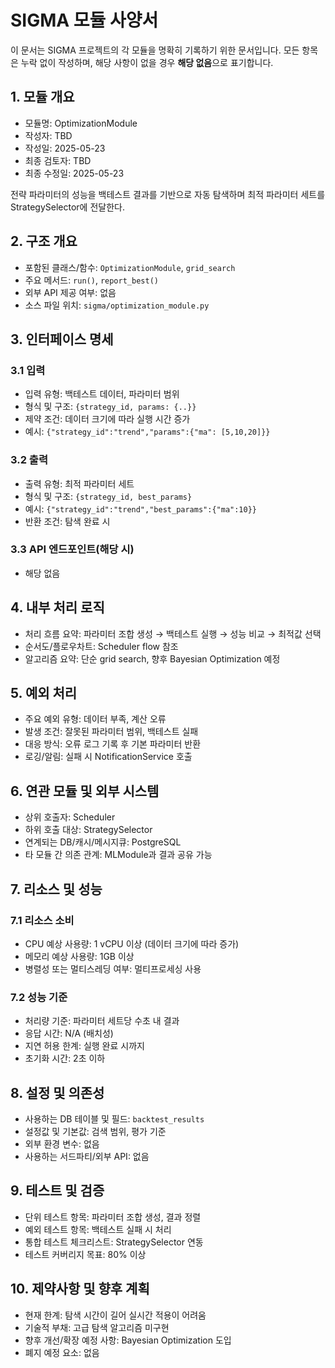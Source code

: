 # SIGMA 모듈 사양서

이 문서는 SIGMA 프로젝트의 각 모듈을 명확히 기록하기 위한 문서입니다. 모든 항목은 누락 없이 작성하며, 해당 사항이 없을 경우 **해당 없음**으로 표기합니다.

## 1. 모듈 개요
* 모듈명: OptimizationModule
* 작성자: TBD
* 작성일: 2025-05-23
* 최종 검토자: TBD
* 최종 수정일: 2025-05-23

전략 파라미터의 성능을 백테스트 결과를 기반으로 자동 탐색하며 최적 파라미터 세트를 StrategySelector에 전달한다.

## 2. 구조 개요
* 포함된 클래스/함수: `OptimizationModule`, `grid_search`
* 주요 메서드: `run()`, `report_best()`
* 외부 API 제공 여부: 없음
* 소스 파일 위치: `sigma/optimization_module.py`

## 3. 인터페이스 명세
### 3.1 입력
* 입력 유형: 백테스트 데이터, 파라미터 범위
* 형식 및 구조: `{strategy_id, params: {..}}`
* 제약 조건: 데이터 크기에 따라 실행 시간 증가
* 예시: `{"strategy_id":"trend","params":{"ma": [5,10,20]}}`

### 3.2 출력
* 출력 유형: 최적 파라미터 세트
* 형식 및 구조: `{strategy_id, best_params}`
* 예시: `{"strategy_id":"trend","best_params":{"ma":10}}`
* 반환 조건: 탐색 완료 시

### 3.3 API 엔드포인트(해당 시)
* 해당 없음

## 4. 내부 처리 로직
* 처리 흐름 요약: 파라미터 조합 생성 → 백테스트 실행 → 성능 비교 → 최적값 선택
* 순서도/플로우차트: Scheduler flow 참조
* 알고리즘 요약: 단순 grid search, 향후 Bayesian Optimization 예정

## 5. 예외 처리
* 주요 예외 유형: 데이터 부족, 계산 오류
* 발생 조건: 잘못된 파라미터 범위, 백테스트 실패
* 대응 방식: 오류 로그 기록 후 기본 파라미터 반환
* 로깅/알림: 실패 시 NotificationService 호출

## 6. 연관 모듈 및 외부 시스템
* 상위 호출자: Scheduler
* 하위 호출 대상: StrategySelector
* 연계되는 DB/캐시/메시지큐: PostgreSQL
* 타 모듈 간 의존 관계: MLModule과 결과 공유 가능

## 7. 리소스 및 성능
### 7.1 리소스 소비
* CPU 예상 사용량: 1 vCPU 이상 (데이터 크기에 따라 증가)
* 메모리 예상 사용량: 1GB 이상
* 병렬성 또는 멀티스레딩 여부: 멀티프로세싱 사용

### 7.2 성능 기준
* 처리량 기준: 파라미터 세트당 수초 내 결과
* 응답 시간: N/A (배치성)
* 지연 허용 한계: 실행 완료 시까지
* 초기화 시간: 2초 이하

## 8. 설정 및 의존성
* 사용하는 DB 테이블 및 필드: `backtest_results`
* 설정값 및 기본값: 검색 범위, 평가 기준
* 외부 환경 변수: 없음
* 사용하는 서드파티/외부 API: 없음

## 9. 테스트 및 검증
* 단위 테스트 항목: 파라미터 조합 생성, 결과 정렬
* 예외 테스트 항목: 백테스트 실패 시 처리
* 통합 테스트 체크리스트: StrategySelector 연동
* 테스트 커버리지 목표: 80% 이상

## 10. 제약사항 및 향후 계획
* 현재 한계: 탐색 시간이 길어 실시간 적용이 어려움
* 기술적 부채: 고급 탐색 알고리즘 미구현
* 향후 개선/확장 예정 사항: Bayesian Optimization 도입
* 폐지 예정 요소: 없음
